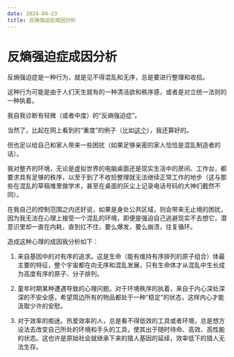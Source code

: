 ```yaml
---
date: 2024-04-23
title: 反熵强迫症成因分析
---
```


# 反熵强迫症成因分析

反熵强迫症是一种行为，就是见不得混乱和无序，总是要进行整理和收拾。

这种行为可能是由于人们天生就有的一种清洁欲和秩序感，或者是对立统一法则的一种执着。

我自我诊断有轻微（或者中度）的“反熵强迫症”。

当然了，比起在网上看到的“重度”的例子（比如[这个](https://www.guokr.com/article/61476)），我还算好的。

但也足以给自己和家人带来一些困扰（如果足够亲密的家人恰恰是混乱制造者的话）。

我对整齐的环境，无论是虚拟世界的电脑桌面还是现实生活中的房间、工作台，都要求具有足够的秩序，以至于到了不收拾整理就无法继续正常工作的地步（这与那些在混乱的草稿堆里做学术，甚至在桌面的灰尘上记录电话号码的大神们截然不同）。

在我自己的控制范围之内还好说，如果是身处公共区域，则会带来无止境的困扰，因为我无法在心理上接受一个混乱的环境，即便是强迫自己逃避现实不去想它，潜意识里却一直在内耗，直到扛不住，要么爆发，要么崩溃，往复循环。

造成这种心理的成因我分析如下：

1. 来自基因中的对有序的追求。这是生命（能有维持有序排列的原子组合）体最主要的特征，整个宇宙都在向无序和混乱发展，只有生命体才从混乱中生长成为高度有序的原子、分子排列。

2. 童年时期某种遭遇导致的心理问题。对于环境秩序的执着，来自于内心深处深深的不安全感，希望周边所有的物品都处于一种“稳定”的状态，这样内心才能汲取少许的安慰。

3. 对于效率的痴迷。热爱效率的人，总是看不得低效的工具或者环境，总是想方设法去改变自己所处的环境和手头的工具，使其出于随时待命、高效、高性能的状态。这也许是原始社会就继承下来的猎人基因的延续，效率低下的猎人无法生存。